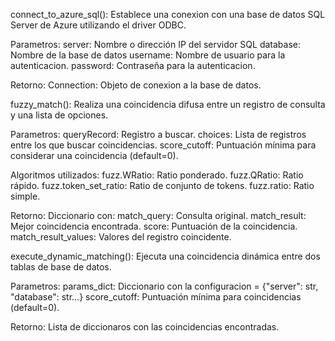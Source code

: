 connect_to_azure_sql(): Establece una conexion con una base de datos SQL Server de Azure utilizando el driver ODBC.

Parametros:
    server: Nombre o dirección IP del servidor SQL
    database: Nombre de la base de datos
    username: Nombre de usuario para la autenticacion.
    password: Contraseña para la autenticacion.

Retorno:
    Connection: Objeto de conexion a la base de datos.


fuzzy_match(): Realiza una coincidencia difusa entre un registro de consulta y una lista de opciones.

Parametros: 
    queryRecord: Registro a buscar.
    choices: Lista de registros entre los que buscar coincidencias.
    score_cutoff: Puntuación mínima para considerar una coincidencia (default=0).

Algoritmos utilizados:
    fuzz.WRatio: Ratio ponderado.
    fuzz.QRatio: Ratio rápido.
    fuzz.token_set_ratio: Ratio de conjunto de tokens.
    fuzz.ratio: Ratio simple.

Retorno:
    Diccionario con:
        match_query: Consulta original.
        match_result: Mejor coincidencia encontrada.
        score: Puntuación de la coincidencia.
        match_result_values: Valores del registro coincidente.


execute_dynamic_matching(): Ejecuta una coincidencia dinámica entre dos tablas de base de datos.

Parametros:
    params_dict: Diccionario con la configuracion =
        {"server": str,
        "database": str...}
    score_cutoff: Puntuación mínima para coincidencias (default=0).


Retorno:
    Lista de diccionaros con las coincidencias encontradas.
